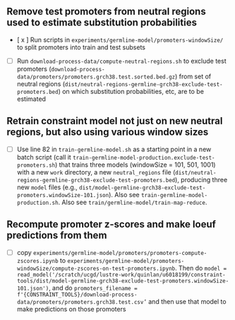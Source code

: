 ## Remove test promoters from neutral regions used to estimate substitution probabilities

- [ x ] Run scripts in `experiments/germline-model/promoters-windowSize/` to split promoters into train and test subsets
- [ ] Run `download-process-data/compute-neutral-regions.sh` to exclude test promoters (`download-process-data/promoters/promoters.grch38.test.sorted.bed.gz`) from set of neutral regions (`dist/neutral-regions-germline-grch38-exclude-test-promoters.bed`) on which substitution probabilities, etc, are to be estimated 

## Retrain constraint model not just on new neutral regions, but also using various window sizes 

- [ ] Use line 82 in `train-germline-model.sh` as a starting point in a new batch script (call it `train-germline-model-production.exclude-test-promoters.sh`) that trains three models (windowSize = 101, 501, 1001) with a new `work` directory, a new `neutral_regions` file (`dist/neutral-regions-germline-grch38-exclude-test-promoters.bed`), producing three new `model` files (e.g., `dist/model-germline-grch38-exclude-test-promoters.windowSize-101.json`). Also see `train-germline-model-production.sh`. Also see `train/germline-model/train-map-reduce`. 

## Recompute promoter z-scores and make loeuf predictions from them 

- [ ] copy `experiments/germline-model/promoters/promoters-compute-zscores.ipynb` to `experiments/germline-model/promoters-windowSize/compute-zscores-on-test-promoters.ipynb`. Then do `model = read_model('/scratch/ucgd/lustre-work/quinlan/u6018199/constraint-tools/dist/model-germline-grch38-exclude-test-promoters.windowSize-101.json')`, and do `promoters_filename = f'{CONSTRAINT_TOOLS}/download-process-data/promoters/promoters.grch38.test.csv’` and then use that model to make predictions on those promoters

 